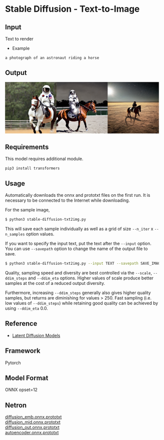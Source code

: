 # Stable Diffusion - Text-to-Image

## Input

Text to render

- Example
```
a photograph of an astronaut riding a horse
```

## Output

![Output](output.png)

## Requirements
This model requires additional module.

```
pip3 install transformers
```

## Usage
Automatically downloads the onnx and prototxt files on the first run.
It is necessary to be connected to the Internet while downloading.

For the sample image,
```bash
$ python3 stable-diffusion-txt2img.py
```

This will save each sample individually as well as a grid of size `--n_iter` x `--n_samples` option values.

If you want to specify the input text, put the text after the `--input` option.  
You can use `--savepath` option to change the name of the output file to save.
```bash
$ python3 stable-diffusion-txt2img.py --input TEXT --savepath SAVE_IMAGE_PATH
```

Quality, sampling speed and diversity are best controlled via the `--scale`, `--ddim_steps` and `--ddim_eta` options.
Higher values of scale produce better samples at the cost of a reduced output diversity.

Furthermore, increasing `--ddim_steps` generally also gives higher quality samples, but returns are diminishing for values > 250. Fast sampling (i.e. low values of `--ddim_steps`) while retaining good quality can be achieved by using `--ddim_eta` 0.0.

## Reference

- [Latent Diffusion Models](https://github.com/CompVis/latent-diffusion)

## Framework

Pytorch

## Model Format

ONNX opset=12

## Netron

[diffusion_emb.onnx.prototxt](https://netron.app/?url=https://storage.googleapis.com/ailia-models/latent-diffusion-txt2img/diffusion_emb.onnx.prototxt)  
[diffusion_mid.onnx.prototxt](https://netron.app/?url=https://storage.googleapis.com/ailia-models/latent-diffusion-txt2img/diffusion_mid.onnx.prototxt)  
[diffusion_out.onnx.prototxt](https://netron.app/?url=https://storage.googleapis.com/ailia-models/latent-diffusion-txt2img/diffusion_out.onnx.prototxt)  
[autoencoder.onnx.prototxt](https://netron.app/?url=https://storage.googleapis.com/ailia-models/latent-diffusion-txt2img/autoencoder.onnx.prototxt)
